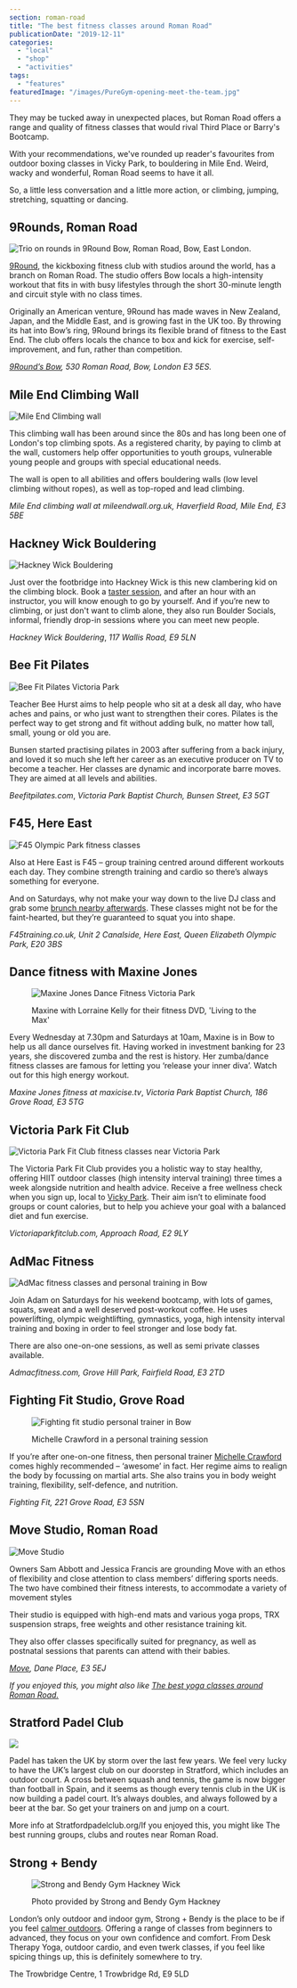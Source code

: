 ```yaml
---
section: roman-road
title: "The best fitness classes around Roman Road"
publicationDate: "2019-12-11"
categories: 
  - "local"
  - "shop"
  - "activities"
tags: 
  - "features"
featuredImage: "/images/PureGym-opening-meet-the-team.jpg"
---
```


They may be tucked away in unexpected places, but Roman Road offers a range and quality of fitness classes that would rival Third Place or Barry's Bootcamp.

With your recommendations, we've rounded up reader's favourites from outdoor boxing classes in Vicky Park, to bouldering in Mile End. Weird, wacky and wonderful, Roman Road seems to have it all.

So, a little less conversation and a little more action, or climbing, jumping, stretching, squatting or dancing.

## 9Rounds, Roman Road

![Trio on rounds in 9Round Bow, Roman Road, Bow, East London.](/images/9Round-roman-road-boxing-club-kick-front-1024x683.jpg)

[9Round](https://www.9round.co.uk/), the kickboxing fitness club with studios around the world, has a branch on Roman Road. The studio offers Bow locals a high-intensity workout that fits in with busy lifestyles through the short 30-minute length and circuit style with no class times.

Originally an American venture, 9Round has made waves in New Zealand, Japan, and the Middle East, and is growing fast in the UK too. By throwing its hat into Bow’s ring, 9Round brings its flexible brand of fitness to the East End. The club offers locals the chance to box and kick for exercise, self-improvement, and fun, rather than competition.

_[9Round’s Bow](https://romanroadlondon.com/9round-bow-kick-boxing-club-paid-content/), 530 Roman Road, Bow, London E3 5ES._

## Mile End Climbing Wall

![Mile End Climbing wall](/images/mile-end-climbing-wall.jpg)

This climbing wall has been around since the 80s and has long been one of London's top climbing spots. As a registered charity, by paying to climb at the wall, customers help offer opportunities to youth groups, vulnerable young people and groups with special educational needs.

The wall is open to all abilities and offers bouldering walls (low level climbing without ropes), as well as top-roped and lead climbing.

_Mile End climbing wall at _mileendwall.org.uk_, Haverfield Road, Mile End, E3 5BE_

## Hackney Wick Bouldering

![Hackney Wick Bouldering](/images/hackney-wick-bouldering-wall.jpg)

Just over the footbridge into Hackney Wick is this new clambering kid on the climbing block. Book a [taster session](https://romanroadlondon.com/fathers-day-things-to-do-east-london/), and after an hour with an instructor, you will know enough to go by yourself. And if you’re new to climbing, or just don't want to climb alone, they also run Boulder Socials, informal, friendly drop-in sessions where you can meet new people.

_Hackney Wick Bouldering_, _117 Wallis Road, E9 5LN_

## Bee Fit Pilates

![Bee Fit Pilates Victoria Park](/images/victoria-park-bee-fit-pilates.jpg)

Teacher Bee Hurst aims to help people who sit at a desk all day, who have aches and pains, or who just want to strengthen their cores. Pilates is the perfect way to get strong and fit without adding bulk, no matter how tall, small, young or old you are.

Bunsen started practising pilates in 2003 after suffering from a back injury, and loved it so much she left her career as an executive producer on TV to become a teacher. Her classes are dynamic and incorporate barre moves. They are aimed at all levels and abilities.

_Beefitpilates.com_, _Victoria Park Baptist Church, Bunsen Street, E3 5GT_

## F45, Here East

![F45 Olympic Park fitness classes](/images/olympic-park-f45-fitness-class-1.jpg)

Also at Here East is F45 – group training centred around different workouts each day. They combine strength training and cardio so there’s always something for everyone.

And on Saturdays, why not make your way down to the live DJ class and grab some [brunch nearby afterwards](https://romanroadlondon.com/best-brunch-bow-mile-end-globe-town/). These classes might not be for the faint-hearted, but they’re guaranteed to squat you into shape.

_F45training.co.uk, Unit 2 Canalside, Here East, Queen Elizabeth Olympic Park, E20 3BS_

## Dance fitness with Maxine Jones

<figure>

![Maxine Jones Dance Fitness Victoria Park](/images/victoria-park-maxine-jones-zumba.jpg)

<figcaption>

Maxine with Lorraine Kelly for their fitness DVD, 'Living to the Max'

</figcaption>

</figure>

Every Wednesday at 7.30pm and Saturdays at 10am, Maxine is in Bow to help us all dance ourselves fit. Having worked in investment banking for 23 years, she discovered zumba and the rest is history. Her zumba/dance fitness classes are famous for letting you ‘release your inner diva’. Watch out for this high energy workout.

_Maxine Jones fitness at maxicise.tv_, _Victoria Park Baptist Church, 186 Grove Road, E3 5TG_

## Victoria Park Fit Club

![Victoria Park Fit Club fitness classes near Victoria Park](/images/victoria-park-fit-club.jpg)

The Victoria Park Fit Club provides you a holistic way to stay healthy, offering HIIT outdoor classes (high intensity interval training) three times a week alongside nutrition and health advice. Receive a free wellness check when you sign up, local to [Vicky Park](https://romanroadlondon.com/victoria-park-east-london-bow/). Their aim isn’t to eliminate food groups or count calories, but to help you achieve your goal with a balanced diet and fun exercise.

_Victoriaparkfitclub.com, Approach Road, E2 9LY_

## AdMac Fitness

![AdMac fitness classes and personal training in Bow](/images/Admac-fitness.jpg)

Join Adam on Saturdays for his weekend bootcamp, with lots of games, squats, sweat and a well deserved post-workout coffee. He uses powerlifting, olympic weightlifting, gymnastics, yoga, high intensity interval training and boxing in order to feel stronger and lose body fat.

There are also one-on-one sessions, as well as semi private classes available.

_Admacfitness.com, Grove Hill Park, Fairfield Road, E3 2TD_

## Fighting Fit Studio, Grove Road

<figure>

![Fighting fit studio personal trainer in Bow](/images/fighting-fit.jpg)

<figcaption>

Michelle Crawford in a personal training session

</figcaption>

</figure>

If you’re after one-on-one fitness, then personal trainer [Michelle Crawford](https://michellept.wordpress.com/) comes highly recommended – ‘awesome’ in fact. Her regime aims to realign the body by focussing on martial arts. She also trains you in body weight training, flexibility, self-defence, and nutrition.

_Fighting Fit, 221 Grove Road, E3 5SN_

## Move Studio, Roman Road

![Move Studio](/images/MOVE_2744-1024x683.jpg)

Owners Sam Abbott and Jessica Francis are grounding Move with an ethos of flexibility and close attention to class members’ differing sports needs. The two have combined their fitness interests, to accommodate a variety of movement styles

Their studio is equipped with high-end mats and various yoga props, TRX suspension straps, free weights and other resistance training kit.

They also offer classes specifically suited for pregnancy, as well as postnatal sessions that parents can attend with their babies. 

_[Move](https://romanroadlondon.com/move-yoga-studio-opens-roman-road/), Dane Place, E3 5EJ_

_If you enjoyed this, you might also like [The best yoga classes around Roman Road.](https://romanroadlondon.com/best-yoga-classes-bow-globe-town/)_

## Stratford Padel Club

![](/images/Padel-Club-1024x683.jpg)

Padel has taken the UK by storm over the last few years. We feel very lucky to have the UK’s largest club on our doorstep in Stratford, which includes an outdoor court. A cross between squash and tennis, the game is now bigger than football in Spain, and it seems as though every tennis club in the UK is now building a padel court. It’s always doubles, and always followed by a beer at the bar. So get your trainers on and jump on a court.

More info at Stratfordpadelclub.org/If you enjoyed this, you might like The best running groups, clubs and routes near Roman Road.

## Strong + Bendy

<figure>

![Strong and Bendy Gym Hackney Wick](/images/Strong-and-Bendy-Best-Gyms-Near-Bow--1024x683.jpg)

<figcaption>

Photo provided by Strong and Bendy Gym Hackney

</figcaption>

</figure>

London’s only outdoor and indoor gym, Strong + Bendy is the place to be if you feel [ca](https://romanroadlondon.com/best-outdoor-exercise-classes/)[l](https://romanroadlondon.com/best-outdoor-exercise-classes/)[mer outdoors](https://romanroadlondon.com/best-outdoor-exercise-classes/). Offering a range of classes from beginners to advanced, they focus on your own confidence and comfort. From Desk Therapy Yoga, outdoor cardio, and even twerk classes, if you feel like spicing things up, this is definitely somewhere to try. 

The Trowbridge Centre, 1 Trowbridge Rd, E9 5LD

